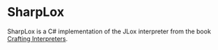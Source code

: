 # SharpLox
SharpLox is a C# implementation of the JLox interpreter from the book [Crafting Interpreters](https://craftinginterpreters.com).
